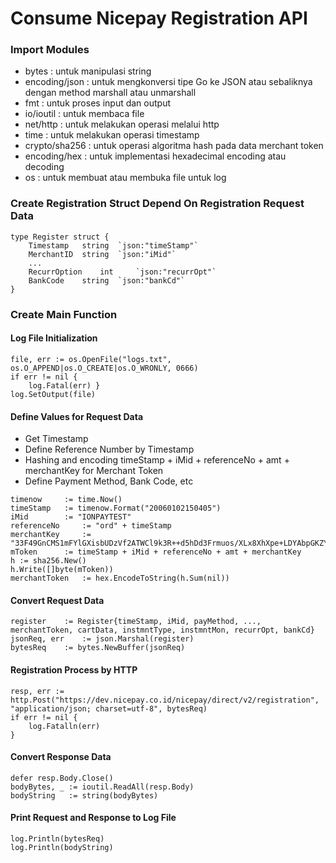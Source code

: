 # Consume Nicepay Registration API
### Import Modules 
  - bytes : untuk manipulasi string
  - encoding/json : untuk mengkonversi tipe Go ke JSON atau sebaliknya dengan method marshall atau unmarshall
  - fmt : untuk proses input dan output
  - io/ioutil : untuk membaca file
  - net/http : untuk melakukan operasi melalui http
  - time : untuk melakukan operasi timestamp
  - crypto/sha256 : untuk operasi algoritma hash pada data merchant token
  - encoding/hex : untuk implementasi hexadecimal encoding atau decoding
  - os : untuk membuat atau membuka file untuk log
### Create Registration Struct Depend On Registration Request Data
```
type Register struct {
	Timestamp	string	`json:"timeStamp"`
	MerchantID	string	`json:"iMid"`
	...
	RecurrOption    int 	`json:"recurrOpt"`
	BankCode	string	`json:"bankCd"`
}
```
### Create Main Function
#### Log File Initialization
```
file, err := os.OpenFile("logs.txt", os.O_APPEND|os.O_CREATE|os.O_WRONLY, 0666)
if err != nil {
    log.Fatal(err) }
log.SetOutput(file)
```
#### Define Values for Request Data
- Get Timestamp
- Define Reference Number by Timestamp
- Hashing and encoding timeStamp + iMid + referenceNo + amt + merchantKey for Merchant Token
- Define Payment Method, Bank Code, etc
```
timenow		:= time.Now()
timeStamp	:= timenow.Format("20060102150405") 
iMid		:= "IONPAYTEST"
referenceNo 	:= "ord" + timeStamp
merchantKey 	:= "33F49GnCMS1mFYlGXisbUDzVf2ATWCl9k3R++d5hDd3Frmuos/XLx8XhXpe+LDYAbpGKZYSwtlyyLOtS/8aD7A=="
mToken 		:= timeStamp + iMid + referenceNo + amt + merchantKey
h := sha256.New()
h.Write([]byte(mToken))
merchantToken	:= hex.EncodeToString(h.Sum(nil))
```
#### Convert Request Data
```
register	:= Register{timeStamp, iMid, payMethod, ..., merchantToken, cartData, instmntType, instmntMon, recurrOpt, bankCd}
jsonReq, err 	:= json.Marshal(register)
bytesReq	:= bytes.NewBuffer(jsonReq)
```
#### Registration Process by HTTP
```
resp, err := http.Post("https://dev.nicepay.co.id/nicepay/direct/v2/registration", "application/json; charset=utf-8", bytesReq)
if err != nil {
    log.Fatalln(err)
}
```
#### Convert Response Data
```
defer resp.Body.Close()
bodyBytes, _ := ioutil.ReadAll(resp.Body)
bodyString   := string(bodyBytes)
```
#### Print Request and Response to Log File
```
log.Println(bytesReq)
log.Println(bodyString)
```

